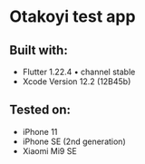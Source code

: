# Otakoyi test app

## Built with:
- Flutter 1.22.4 • channel stable
- Xcode Version 12.2 (12B45b)

## Tested on:
- iPhone 11
- iPhone SE (2nd generation)
- Xiaomi Mi9 SE
